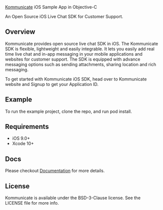 [Kommunicate](https://www.kommunicate.io/?utm_source=github&utm_medium=readme&utm_campaign=ios) iOS Sample App in Objective-C

An Open Source iOS Live Chat SDK for Customer Support.

## Overview

Kommunicate provides open source live chat SDK in iOS. The Kommunicate SDK is flexible, lightweight and easily integrable. It lets you easily add real time live chat and in-app messaging in your mobile applications and websites for customer support. The SDK is equipped with advance messaging options such as sending attachments, sharing location and rich messaging.

To get started with Kommunicate iOS SDK, head over to Kommunicate website and Signup to get your Application ID.


## Example

To run the example project, clone the repo, and run pod install.

## Requirements

- iOS 9.0+
- Xcode 10+


## Docs

Please checkout [Documentation](https://docs.kommunicate.io/docs/ios-authentication.html) for more details.

## License

Kommunicate is available under the BSD-3-Clause license. See the LICENSE file for more info.
